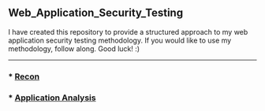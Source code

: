 ## Web_Application_Security_Testing

I have created this repository to provide a structured approach to my web application security testing methodology. If you would like to use my methodology, follow along. Good luck! :)

---

### * [Recon](https://github.com/SpiderSec101/Web_Application_Security_Testing/tree/main/Recon)
### * [Application Analysis](https://github.com/SpiderSec101/Web_Application_Security_Testing/tree/main/Application%20Analysis)
